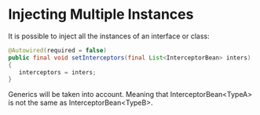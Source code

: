 # Injecting Multiple Instances

It is possible to inject all the instances of an interface or class:

```java
@Autowired(required = false)
public final void setInterceptors(final List<InterceptorBean> inters)
{
   interceptors = inters;
}
```

Generics will be taken into account. Meaning that InterceptorBean&lt;TypeA&gt; is not the same as InterceptorBean&lt;TypeB&gt;.

